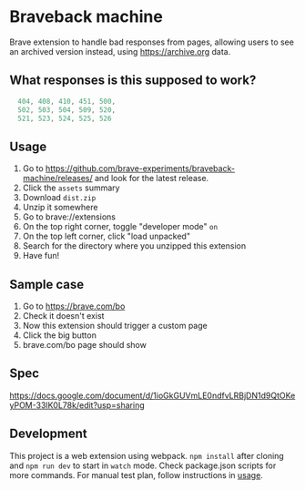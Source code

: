 # Braveback machine

Brave extension to handle bad responses from pages, allowing users to see an archived version instead, using https://archive.org data.

## What responses is this supposed to work?

```js
  404, 408, 410, 451, 500,
  502, 503, 504, 509, 520,
  521, 523, 524, 525, 526
```

## Usage

1. Go to https://github.com/brave-experiments/braveback-machine/releases/ and look for the latest release.
2. Click the `assets` summary
3. Download `dist.zip`
4. Unzip it somewhere
5. Go to brave://extensions
6. On the top right corner, toggle "developer mode" `on` 
7. On the top left corner, click "load unpacked"
8. Search for the directory where you unzipped this extension
9. Have fun!

## Sample case

1. Go to https://brave.com/bo
2. Check it doesn't exist
3. Now this extension should trigger a custom page
4. Click the big button
5. brave.com/bo page should show

## Spec

https://docs.google.com/document/d/1ioGkGUVmLE0ndfvLRBjDN1d9QtOKeyPOM-33lK0L78k/edit?usp=sharing

## Development

This project is a web extension using webpack. `npm install` after cloning and `npm run dev` to start in `watch` mode. Check package.json scripts for more commands. For manual test plan, follow instructions in [usage](#usage).
